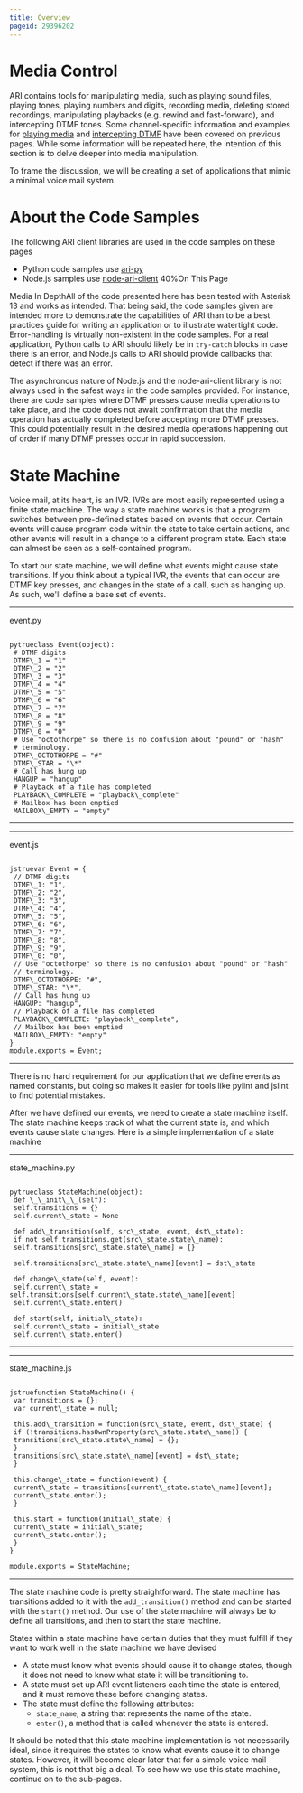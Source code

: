 ```yaml
---
title: Overview
pageid: 29396202
---
```


Media Control
=============

ARI contains tools for manipulating media, such as playing sound files, playing tones, playing numbers and digits, recording media, deleting stored recordings, manipulating playbacks (e.g. rewind and fast-forward), and intercepting DTMF tones. Some channel-specific information and examples for [playing media](/ARI-and-Channels:-Simple-Media-Manipulation) and [intercepting DTMF](/Configuration/Interfaces/Asterisk-REST-Interface-ARI/Introduction-to-ARI-and-Channels/ARI-and-Channels-Handling-DTMF) have been covered on previous pages. While some information will be repeated here, the intention of this section is to delve deeper into media manipulation.

To frame the discussion, we will be creating a set of applications that mimic a minimal voice mail system.

About the Code Samples
======================

The following ARI client libraries are used in the code samples on these pages

* Python code samples use [ari-py](https://github.com/asterisk/ari-py)
* Node.js samples use [node-ari-client](https://github.com/asterisk/node-ari-client)
40%On This Page


Media In DepthAll of the code presented here has been tested with Asterisk 13 and works as intended. That being said, the code samples given are intended more to demonstrate the capabilities of ARI than to be a best practices guide for writing an application or to illustrate watertight code. Error-handling is virtually non-existent in the code samples. For a real application, Python calls to ARI should likely be in `try-catch` blocks in case there is an error, and Node.js calls to ARI should provide callbacks that detect if there was an error.

The asynchronous nature of Node.js and the node-ari-client library is not always used in the safest ways in the code samples provided. For instance, there are code samples where DTMF presses cause media operations to take place, and the code does not await confirmation that the media operation has actually completed before accepting more DTMF presses. This could potentially result in the desired media operations happening out of order if many DTMF presses occur in rapid succession.

State Machine
=============

Voice mail, at its heart, is an IVR. IVRs are most easily represented using a finite state machine. The way a state machine works is that a program switches between pre-defined states based on events that occur. Certain events will cause program code within the state to take certain actions, and other events will result in a change to a different program state. Each state can almost be seen as a self-contained program.

To start our state machine, we will define what events might cause state transitions. If you think about a typical IVR, the events that can occur are DTMF key presses, and changes in the state of a call, such as hanging up. As such, we'll define a base set of events.




---

  
event.py  


```

pytrueclass Event(object):
 # DTMF digits
 DTMF\_1 = "1"
 DTMF\_2 = "2"
 DTMF\_3 = "3"
 DTMF\_4 = "4"
 DTMF\_5 = "5"
 DTMF\_6 = "6"
 DTMF\_7 = "7"
 DTMF\_8 = "8"
 DTMF\_9 = "9"
 DTMF\_0 = "0"
 # Use "octothorpe" so there is no confusion about "pound" or "hash"
 # terminology.
 DTMF\_OCTOTHORPE = "#"
 DTMF\_STAR = "\*"
 # Call has hung up
 HANGUP = "hangup"
 # Playback of a file has completed
 PLAYBACK\_COMPLETE = "playback\_complete"
 # Mailbox has been emptied
 MAILBOX\_EMPTY = "empty"

```



---




---

  
event.js  


```

jstruevar Event = {
 // DTMF digits
 DTMF\_1: "1",
 DTMF\_2: "2",
 DTMF\_3: "3",
 DTMF\_4: "4",
 DTMF\_5: "5",
 DTMF\_6: "6",
 DTMF\_7: "7",
 DTMF\_8: "8",
 DTMF\_9: "9",
 DTMF\_0: "0",
 // Use "octothorpe" so there is no confusion about "pound" or "hash"
 // terminology.
 DTMF\_OCTOTHORPE: "#",
 DTMF\_STAR: "\*",
 // Call has hung up
 HANGUP: "hangup",
 // Playback of a file has completed
 PLAYBACK\_COMPLETE: "playback\_complete",
 // Mailbox has been emptied
 MAILBOX\_EMPTY: "empty"
}
module.exports = Event;

```



---


There is no hard requirement for our application that we define events as named constants, but doing so makes it easier for tools like pylint and jslint to find potential mistakes.

After we have defined our events, we need to create a state machine itself. The state machine keeps track of what the current state is, and which events cause state changes. Here is a simple implementation of a state machine




---

  
state\_machine.py  


```

pytrueclass StateMachine(object):
 def \_\_init\_\_(self):
 self.transitions = {}
 self.current\_state = None

 def add\_transition(self, src\_state, event, dst\_state):
 if not self.transitions.get(src\_state.state\_name):
 self.transitions[src\_state.state\_name] = {}

 self.transitions[src\_state.state\_name][event] = dst\_state

 def change\_state(self, event):
 self.current\_state = self.transitions[self.current\_state.state\_name][event]
 self.current\_state.enter()

 def start(self, initial\_state):
 self.current\_state = initial\_state
 self.current\_state.enter()

```



---




---

  
state\_machine.js  


```

jstruefunction StateMachine() {
 var transitions = {};
 var current\_state = null;

 this.add\_transition = function(src\_state, event, dst\_state) {
 if (!transitions.hasOwnProperty(src\_state.state\_name)) {
 transitions[src\_state.state\_name] = {};
 }
 transitions[src\_state.state\_name][event] = dst\_state;
 }

 this.change\_state = function(event) {
 current\_state = transitions[current\_state.state\_name][event];
 current\_state.enter();
 }

 this.start = function(initial\_state) {
 current\_state = initial\_state;
 current\_state.enter();
 }
}

module.exports = StateMachine;

```



---


The state machine code is pretty straightforward. The state machine has transitions added to it with the `add_transition()` method and can be started with the `start()` method. Our use of the state machine will always be to define all transitions, and then to start the state machine.

States within a state machine have certain duties that they must fulfill if they want to work well in the state machine we have devised

* A state must know what events should cause it to change states, though it does not need to know what state it will be transitioning to.
* A state must set up ARI event listeners each time the state is entered, and it must remove these before changing states.
* The state must define the following attributes:
	+ `state_name`, a string that represents the name of the state.
	+ `enter()`, a method that is called whenever the state is entered.

It should be noted that this state machine implementation is not necessarily ideal, since it requires the states to know what events cause it to change states. However, it will become clear later that for a simple voice mail system, this is not that big a deal. To see how we use this state machine, continue on to the sub-pages.

